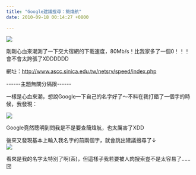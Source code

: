 ```yaml
---
title: "Google建議搜尋：簡煒航"
date: 2010-09-18 00:14:27 +0800

---
```


![](/images/slum-area/38_0.png)


剛剛心血來潮測了一下交大宿網的下載速度，80Mb/s！比我家多了一個0！！！會不會太誇張了XDDDDDD



網址：<a href="http://www.ascc.sinica.edu.tw/netsrv/speed/index.php">http://www.ascc.sinica.edu.tw/netsrv/speed/index.php</a>



------主題無關分隔限------



一樣是心血來潮，想說Google一下自己的名字好了～不料在我打錯了一個字的時候，我發現：


![](/images/slum-area/39_1.png)


Google竟然聰明到問我是不是要查簡煒航，也太厲害了XDD



後來又發現基本上輸入我名字的前兩個字，就會跳出建議搜尋了&darr;<br />![](/images/slum-area/40_2.png)



看來是我的名字太特別了啊(茶)，但這樣子我若要被人肉搜索豈不是太容易了&hellip;&hellip;囧


